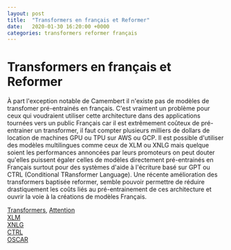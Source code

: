 ```yaml
---
layout: post
title:  "Transformers en français et Reformer"
date:   2020-01-30 16:20:00 +0000
categories: transformers reformer français
---
```

# Transformers en français et Reformer

À part l'exception notable de Camembert il n'existe pas de modèles de transfomer pré-entrainés en français. C'est vraiment un problème pour ceux qui voudraient utiliser cette architecture dans des applications tournées vers un public Français car il est extrêmement coûteux de pré-entrainer un transformer, il faut compter plusieurs milliers de dollars de location de machines GPU ou TPU sur AWS ou GCP.
Il est possible d'utiliser des modèles multilingues comme ceux de XLM ou XNLG mais quelque soient les performances annoncées par leurs promoteurs on peut douter qu'elles puissent égaler celles de modèles directement pré-entrainés en Français surtout pour des systèmes d'aide à l'écriture basé sur GPT ou CTRL (Conditional TRansformer Language).
Une récente amélioration des transformers baptisée reformer, semble pouvoir permettre de réduire drastiquement les coûts liés au pré-entrainement de ces architecture et ouvrir la voie à la créations de modèles Français.

[Transformers](http://www.peterbloem.nl/blog/transformers), [Attention](http://nlp.seas.harvard.edu/2018/04/03/attention.html)  
[XLM](https://arxiv.org/pdf/1901.07291.pdf)  
[XNLG](https://arxiv.org/pdf/1909.10481.pdf)  
[CTRL](https://blog.einstein.ai/introducing-a-conditional-transformer-language-model-for-controllable-generation/)  
[OSCAR](https://traces1.inria.fr/oscar/)  
